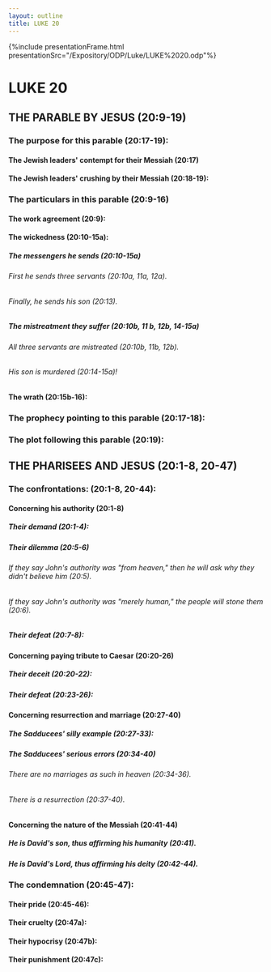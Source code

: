 ```yaml
---
layout: outline
title: LUKE 20
---
```

{%include presentationFrame.html presentationSrc="/Expository/ODP/Luke/LUKE%2020.odp"%}

# LUKE 20
## THE PARABLE BY JESUS (20:9-19) 
###  The purpose for this parable (20:17-19): 
####  The Jewish leaders\' contempt for their Messiah (20:17) 
####  The Jewish leaders\' crushing by their Messiah (20:18-19): 
###  The particulars in this parable (20:9-16) 
####  The work agreement (20:9): 
####  The wickedness (20:10-15a): 
#####  The messengers he sends (20:10-15a) 
######  First he sends three servants (20:10a, 11a, 12a). 
######  Finally, he sends his son (20:13). 
#####  The mistreatment they suffer (20:10b, 11 b, 12b, 14-15a) 
######  All three servants are mistreated (20:10b, 11b, 12b). 
######  His son is murdered (20:14-15a)! 
####  The wrath (20:15b-16): 
###  The prophecy pointing to this parable (20:17-18): 
###  The plot following this parable (20:19): 
## THE PHARISEES AND JESUS (20:1-8, 20-47) 
###  The confrontations: (20:1-8, 20-44): 
####  Concerning his authority (20:1-8) 
#####  Their demand (20:1-4): 
#####  Their dilemma (20:5-6) 
######  If they say John\'s authority was \"from heaven,\" then he will ask why they didn\'t believe him (20:5). 
######  If they say John\'s authority was \"merely human,\" the people will stone them (20:6). 
#####  Their defeat (20:7-8): 
####  Concerning paying tribute to Caesar (20:20-26) 
#####  Their deceit (20:20-22): 
#####  Their defeat (20:23-26): 
####  Concerning resurrection and marriage (20:27-40) 
#####  The Sadducees\' silly example (20:27-33): 
#####  The Sadducees\' serious errors (20:34-40) 
######  There are no marriages as such in heaven (20:34-36). 
######  There is a resurrection (20:37-40). 
####  Concerning the nature of the Messiah (20:41-44) 
#####  He is David\'s son, thus affirming his humanity (20:41). 
#####  He is David\'s Lord, thus affirming his deity (20:42-44). 
###  The condemnation (20:45-47): 
####  Their pride (20:45-46): 
####  Their cruelty (20:47a): 
####  Their hypocrisy (20:47b): 
####  Their punishment (20:47c): 
